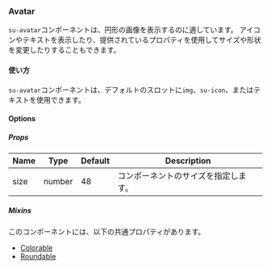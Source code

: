 ### Avatar

`su-avatar`コンポーネントは、円形の画像を表示するのに適しています。 アイコンやテキストを表示したり、提供されているプロパティを使用してサイズや形状を変更したりすることもできます。

<su-divider class="mb-8" />

#### 使い方

`su-avatar`コンポーネントは、デフォルトのスロットに`img`、`su-icon`、またはテキストを使用できます。

<sample />

#### Options

##### Props

|Name|Type|Default|Description|
|----|----|-------|-----------|
|size|number|48|コンポーネントのサイズを指定します。|

##### Mixins

このコンポーネントには、以下の共通プロパティがあります。

- [Colorable](/internals/mixins#Colorable)
- [Roundable](/internals/mixins#Roundable)